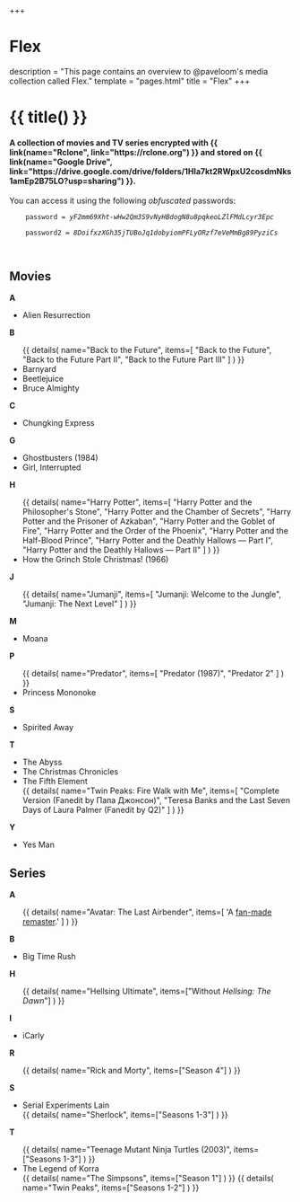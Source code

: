 +++
# Flex
description = "This page contains an overview to @paveloom's media collection called Flex."
template = "pages.html"
title = "Flex"
+++

<h1>{{ title() }}</h1>
<h4>
  A collection of movies and TV series encrypted with {{ link(name="Rclone", link="https://rclone.org") }} and stored on
  {{ link(name="Google Drive", link="https://drive.google.com/drive/folders/1HIa7kt2RWpxU2cosdmNks1amEp2B75LO?usp=sharing") }}.
</h4>

<p>
  You can access it using the following <i>obfuscated</i> passwords:<br>
  <code>
    password = <i>yF2mm69Xht-wHw2Qm3S9vNyHBdogN8u8pqkeoLZlFMdLcyr3Epc</i><br>
    password2 = <i>8DoifxzXGh35jTUBoJq1dobyiomPFLyORzf7eVeMmBg89PyziCs</i><br>
  </code>
</p>

<h2>Movies</h2>
<b>A</b><br>
<ul>
  <li>Alien Resurrection</li>
</ul>
<b>B</b><br>
<ul>
  {{
    details(
      name="Back to the Future",
      items=[
        "Back to the Future",
        "Back to the Future Part II",
        "Back to the Future Part III"
      ]
    )
  }}
  <li>Barnyard</li>
  <li>Beetlejuice</li>
  <li>Bruce Almighty</li>
</ul>
<b>C</b><br>
<ul>
  <li>Chungking Express</li>
</ul>
<b>G</b><br>
<ul>
  <li>Ghostbusters (1984)</li>
  <li>Girl, Interrupted</li>
</ul>
<b>H</b><br>
<ul>
  {{
    details(
      name="Harry Potter",
      items=[
        "Harry Potter and the Philosopher's Stone",
        "Harry Potter and the Chamber of Secrets",
        "Harry Potter and the Prisoner of Azkaban",
        "Harry Potter and the Goblet of Fire",
        "Harry Potter and the Order of the Phoenix",
        "Harry Potter and the Half-Blood Prince",
        "Harry Potter and the Deathly Hallows — Part I",
        "Harry Potter and the Deathly Hallows — Part II"
      ]
    )
  }}
  <li>How the Grinch Stole Christmas! (1966)</li>
</ul>
<b>J</b><br>
<ul>
  {{
    details(
      name="Jumanji",
      items=[
        "Jumanji: Welcome to the Jungle",
        "Jumanji: The Next Level"
      ]
    )
  }}
</ul>
<b>M</b><br>
<ul>
  <li>Moana</li>
</ul>
<b>P</b><br>
<ul>
  {{
    details(
      name="Predator",
      items=[
        "Predator (1987)",
        "Predator 2"
      ]
    )
  }}
  <li>Princess Mononoke</li>
</ul>
<b>S</b><br>
<ul>
  <li>Spirited Away</li>
</ul>
<b>T</b><br>
<ul>
  <li>The Abyss</li>
  <li>The Christmas Chronicles</li>
  <li>The Fifth Element</li>
  {{
    details(
      name="Twin Peaks: Fire Walk with Me",
      items=[
        "Complete Version (Fanedit by Папа Джонсон)",
        "Teresa Banks and the Last Seven Days of Laura Palmer (Fanedit by Q2)"
      ]
    )
  }}
</ul>
<b>Y</b><br>
<ul>
  <li>Yes Man</li>
</ul>

<h2>Series</h2>
<b>A</b><br>
<ul>
  {{
    details(
      name="Avatar: The Last Airbender",
      items=[
        'A <a href="https://www.reddit.com/r/RemasteringATLA/comments/5hr9w2/atla_remastered_in_1080p" target="_blank" rel="nofollow noopener">fan-made remaster</a>.'
      ]
    )
  }}
</ul>
<b>B</b><br>
<ul>
  <li>Big Time Rush</li>
</ul>
<b>H</b><br>
<ul>
  {{
    details(
      name="Hellsing Ultimate",
      items=["Without <i>Hellsing: The Dawn</i>"]
    )
  }}
</ul>
<b>I</b><br>
<ul>
  <li>iCarly</li>
</ul>
<b>R</b><br>
<ul>
  {{
    details(
      name="Rick and Morty",
      items=["Season 4"]
    )
  }}
</ul>
<b>S</b><br>
<ul>
  <li>Serial Experiments Lain</li>
  {{
    details(
      name="Sherlock",
      items=["Seasons 1-3"]
    )
  }}
</ul>
<b>T</b><br>
<ul>
  {{
    details(
      name="Teenage Mutant Ninja Turtles (2003)",
      items=["Seasons 1-3"]
    )
  }}
  <li>The Legend of Korra</li>
  {{
    details(
      name="The Simpsons",
      items=["Season 1"]
    )
  }}
  {{
    details(
      name="Twin Peaks",
      items=["Seasons 1-2"]
    )
  }}
</ul>
